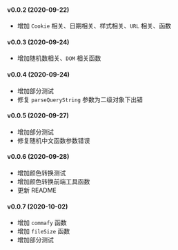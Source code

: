 #### v0.0.2 (2020-09-22)
* 增加 `Cookie` 相关、日期相关、样式相关、`URL` 相关、函数

#### v0.0.3 (2020-09-24)
* 增加随机数相关、`DOM` 相关函数

#### v0.0.4 (2020-09-24)
* 增加部分测试
* 修复 `parseQueryString` 参数为二级对象下出错

#### v0.0.5 (2020-09-27)
* 增加部分测试
* 修复随机中文函数参数错误


#### v0.0.6 (2020-09-28)
* 增加颜色转换测试
* 增加颜色转换前端工具函数
* 更新 README


#### v0.0.7 (2020-10-02)
* 增加 `commafy` 函数
* 增加 `fileSize` 函数
* 增加部分测试

